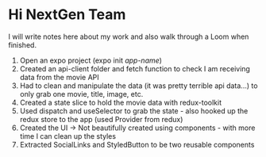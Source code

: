 # **Hi NextGen Team**

I will write notes here about my work and also walk through a Loom when finished.

1. Open an expo project (expo init _app-name_)
2. Created an api-client folder and fetch function to check I am receiving data from the movie API
3. Had to clean and manipulate the data (it was pretty terrible api data...) to only grab one movie, title, image, etc.
4. Created a state slice to hold the movie data with redux-toolkit
5. Used dispatch and useSelector to grab the state - also hooked up the redux store to the app (used Provider from redux)
6. Created the UI -> Not beautifully created using components - with more time I can clean up the styles
7. Extracted SocialLinks and StyledButton to be two reusable components
